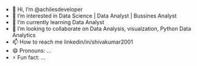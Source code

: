 - 👋 Hi, I’m @achilesdeveloper
- 👀 I’m interested in Data Science | Data Analyst | Bussines Analyst
- 🌱 I’m currently learning Data Analyst 
- 💞️ I’m looking to collaborate on Data Analysis, visualzation, Python Data Analytics 
- 📫 How to reach me linkedin/in/shivakumar2001
- 😄 Pronouns: ...
- ⚡ Fun fact: ...

<!---
achilesdeveloper/achilesdeveloper is a ✨ special ✨ repository because its `README.md` (this file) appears on your GitHub profile.
You can click the Preview link to take a look at your changes.
--->
